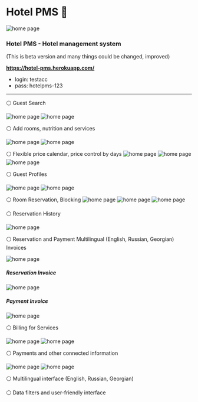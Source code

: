 # Hotel PMS 🏢

![home page](media/home.png)

### Hotel PMS - Hotel management system
(This is beta version and many things could be changed, improved)

**https://hotel-pms.herokuapp.com/**
 - login: testacc
 - pass: hotelpms-123


---
⚪️ Guest Search

![home page](media/search.png)
![home page](media/nothing.png)  

⚪️ Add rooms, nutrition and services

![home page](media/rooms.png)
![home page](media/services.png)

⚪️ Flexible price calendar, price control by days
![home page](media/price-calendar.png)
![home page](media/price-calendar-1.png)
![home page](media/price-calendar-2.png)

⚪️ Guest Profiles

![home page](media/guests.png)
![home page](media/guests-1.png)

⚪️ Room Reservation, Blocking
![home page](media/reservations.png)
![home page](media/reservations-1.png)
![home page](media/reservations-2.png)

⚪️ Reservation History

![home page](media/reservations-history.png)

⚪️ Reservation and Payment Multilingual (English, Russian, Georgian) Invoices

![home page](media/invoices.png)

##### Reservation Invoice

![home page](media/proforma.png)

##### Payment Invoice
![home page](media/commercial.png)

⚪️ Billing for Services

![home page](media/billing.png)
![home page](media/new-billing.png)

⚪️ Payments and other connected information

![home page](media/payments.png)
![home page](media/new-payment.png)

⚪️ Multilingual interface (English, Russian, Georgian)

⚪️ Data filters and user-friendly interface
